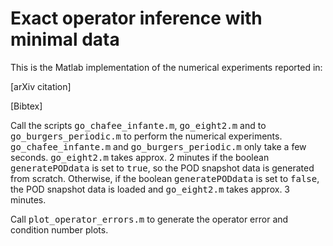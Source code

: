 # Exact operator inference with minimal data

This is the Matlab implementation of the numerical experiments reported in: 

[arXiv citation]

[Bibtex]

Call the scripts <tt>go_chafee_infante.m</tt>, <tt>go_eight2.m</tt> and to <tt>go_burgers_periodic.m</tt> to perform the numerical experiments. 
<tt>go_chafee_infante.m</tt> and <tt>go_burgers_periodic.m</tt> only take a few seconds.
<tt>go_eight2.m</tt> takes approx. 2 minutes if the boolean <tt>generatePODdata</tt> is set to  <tt>true</tt>, so the POD snapshot data is generated from scratch.
Otherwise, if the boolean <tt>generatePODdata</tt> is set to  <tt>false</tt>, the POD snapshot data is loaded and <tt>go_eight2.m</tt> takes approx. 3 minutes.

Call <tt>plot_operator_errors.m</tt> to generate the operator error and condition number plots.



